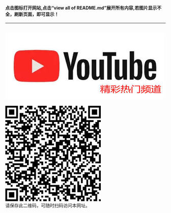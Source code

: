 #### 点击图标打开网站,点击“view all of README.md”展开所有内容,若图片显示不全，刷新页面，即可显示！  
---
[![Youtube精彩视频](https://github.com/truthfact/youtube/raw/master/img/youtube.jpg)](https://www.myoutu.ml)  
---
![](https://github.com/truthfact/youtube/raw/master/img/300x300.jpg)  
请保存此二维码，可随时扫码访问本网址。

